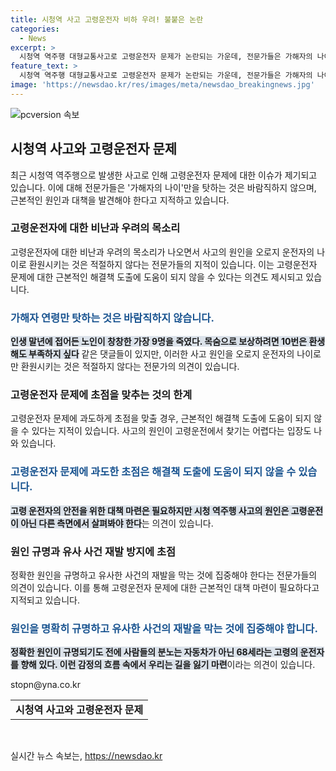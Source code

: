 ```yaml
---
title: 시청역 사고 고령운전자 비하 우려! 불붙은 논란
categories:
  - News
excerpt: >
  시청역 역주행 대형교통사고로 고령운전자 문제가 논란되는 가운데, 전문가들은 가해자의 나이로 단순히 탓하는 것은 바람직하지 않다고 지적했다. 노인 운전자에 대한 비난과 노년층에 대한 비하 발언이 우려되고, 고령운전자 적성검사 강화와 운전면허 반납 의무화 등 논의되고 있으나 근본적인 해결책에 도움이 되지 않을 수 있다는 우려도 나오고 있다. 사고의 원인을 고령운전으로 간주하기보다는 다양한 측면을 고려해야 한다는 입장이 있다. 사회에서는 생산성을 중시하는 이분법적 사고 방식이 노인들을 짐으로 생각하게 만들고 있다는 지적도 제기됐다. 이에 정확한 원인규명과 유사 사고 예방에 초점을 맞춰야 한다는 목소리가 나온다.
feature_text: >
  시청역 역주행 대형교통사고로 고령운전자 문제가 논란되는 가운데, 전문가들은 가해자의 나이로 단순히 탓하는 것은 바람직하지 않다고 지적했다. 노인 운전자에 대한 비난과 노년층에 대한 비하 발언이 우려되고, 고령운전자 적성검사 강화와 운전면허 반납 의무화 등 논의되고 있으나 근본적인 해결책에 도움이 되지 않을 수 있다는 우려도 나오고 있다. 사고의 원인을 고령운전으로 간주하기보다는 다양한 측면을 고려해야 한다는 입장이 있다. 사회에서는 생산성을 중시하는 이분법적 사고 방식이 노인들을 짐으로 생각하게 만들고 있다는 지적도 제기됐다. 이에 정확한 원인규명과 유사 사고 예방에 초점을 맞춰야 한다는 목소리가 나온다.
image: 'https://newsdao.kr/res/images/meta/newsdao_breakingnews.jpg'
---
```


<p><img src="https://newsdao.kr/res/images/meta/newsdao_breakingnews.jpg" alt="pcversion 속보" /></p>

<h2 data-ke-size="size26">시청역 사고와 고령운전자 문제</h2>

<p data-ke-size="size16">최근 시청역 역주행으로 발생한 사고로 인해 고령운전자 문제에 대한 이슈가 제기되고 있습니다. 이에 대해 전문가들은 '가해자의 나이'만을 탓하는 것은 바람직하지 않으며, 근본적인 원인과 대책을 발견해야 한다고 지적하고 있습니다.</p>

<h3 data-ke-size="size24">고령운전자에 대한 비난과 우려의 목소리</h3>

<p data-ke-size="size16">고령운전자에 대한 비난과 우려의 목소리가 나오면서 사고의 원인을 오로지 운전자의 나이로 환원시키는 것은 적절하지 않다는 전문가들의 지적이 있습니다. 이는 고령운전자 문제에 대한 근본적인 해결책 도출에 도움이 되지 않을 수 있다는 의견도 제시되고 있습니다.</p>

<h3><span style="color: #1a5490;">가해자 연령만 탓하는 것은 바람직하지 않습니다.</span></h3>

<p><b><span style="background-color: #21538527;">인생 말년에 접어든 노인이 창창한 가장 9명을 죽였다. 목숨으로 보상하려면 10번은 환생해도 부족하지 싶다</span></b> 같은 댓글들이 있지만, 이러한 사고 원인을 오로지 운전자의 나이로만 환원시키는 것은 적절하지 않다는 전문가의 의견이 있습니다. </p>

<h3 data-ke-size="size24">고령운전자 문제에 초점을 맞추는 것의 한계</h3>

<p data-ke-size="size16">고령운전자 문제에 과도하게 초점을 맞출 경우, 근본적인 해결책 도출에 도움이 되지 않을 수 있다는 지적이 있습니다. 사고의 원인이 고령운전에서 찾기는 어렵다는 입장도 나와 있습니다. </p>

<h3><span style="color: #1a5490;">고령운전자 문제에 과도한 초점은 해결책 도출에 도움이 되지 않을 수 있습니다.</span></h3>

<p><b><span style="background-color: #21538527;">고령 운전자의 안전을 위한 대책 마련은 필요하지만 시청 역주행 사고의 원인은 고령운전이 아닌 다른 측면에서 살펴봐야 한다</span></b>는 의견이 있습니다. </p>

<h3 data-ke-size="size24">원인 규명과 유사 사건 재발 방지에 초점</h3>

<p data-ke-size="size16">정확한 원인을 규명하고 유사한 사건의 재발을 막는 것에 집중해야 한다는 전문가들의 의견이 있습니다. 이를 통해 고령운전자 문제에 대한 근본적인 대책 마련이 필요하다고 지적되고 있습니다.</p>

<h3><span style="color: #1a5490;">원인을 명확히 규명하고 유사한 사건의 재발을 막는 것에 집중해야 합니다.</span></h3>

<p><b><span style="background-color: #21538527;">정확한 원인이 규명되기도 전에 사람들의 분노는 자동차가 아닌 68세라는 고령의 운전자를 향해 있다. 이런 감정의 흐름 속에서 우리는 길을 잃기 마련</span></b>이라는 의견이 있습니다. </p>

<p data-ke-size="size16">stopn@yna.co.kr</p>

<table>
    <tbody>
        <tr>
            <td style="text-align: center; height: 17px;"><b>시청역 사고와 고령운전자 문제</b></td>
        </tr>
    </tbody>
</table>

<p data-ke-size="size16">&nbsp;</p>
실시간 뉴스 속보는, <a href="https://newsdao.kr" rel="dofollow">https://newsdao.kr</a>



